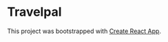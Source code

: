 # Travelpal

This project was bootstrapped with [Create React App](https://github.com/facebook/create-react-app).
